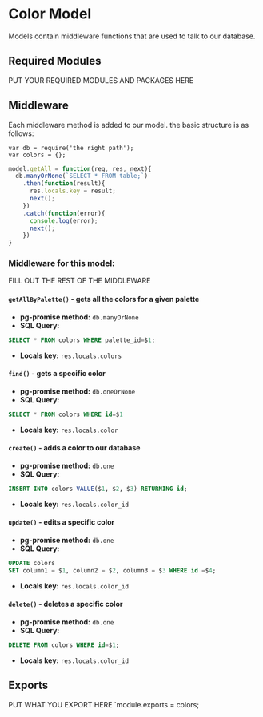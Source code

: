 # Color Model
Models contain middleware functions that are used to talk to our database. 

## Required Modules 
PUT YOUR REQUIRED MODULES AND PACKAGES HERE

## Middleware
Each middleware method is added to our model. the basic structure is as follows:
```
var db = require('the right path');
var colors = {};
```
```js
model.getAll = function(req, res, next){
  db.manyOrNone(`SELECT * FROM table;`)
    .then(function(result){
      res.locals.key = result;
      next();
    })
    .catch(function(error){
      console.log(error);
      next();
    })
}
```

### Middleware for this model:

FILL OUT THE REST OF THE MIDDLEWARE

#### `getAllByPalette()` - gets all the colors for a given palette 
- **pg-promise method:** `db.manyOrNone`
- **SQL Query:**
```sql 
SELECT * FROM colors WHERE palette_id=$1;
```
- **Locals key:** `res.locals.colors`
#### `find()` - gets a specific color
- **pg-promise method:** `db.oneOrNone`
- **SQL Query:**
```sql 
SELECT * FROM colors WHERE id=$1
```
- **Locals key:**  `res.locals.color`
#### `create()` - adds a color to our database
- **pg-promise method:** `db.one`
- **SQL Query:**
```sql 
INSERT INTO colors VALUE($1, $2, $3) RETURNING id;
```
- **Locals key:** `res.locals.color_id` 
#### `update()` - edits a specific color
- **pg-promise method:** `db.one`
- **SQL Query:**
```sql 
UPDATE colors
SET column1 = $1, column2 = $2, column3 = $3 WHERE id =$4;
```
- **Locals key:** `res.locals.color_id`
#### `delete()` - deletes a specific color
- **pg-promise method:** `db.one`
- **SQL Query:**
```sql 
DELETE FROM colors WHERE id=$1;
```
- **Locals key:**  `res.locals.color_id`

## Exports
PUT WHAT YOU EXPORT HERE
`module.exports = colors;